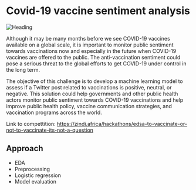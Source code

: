 # Covid-19 vaccine sentiment analysis 

![Heading](https://images.theconversation.com/files/341551/original/file-20200612-153812-ws3rqu.jpg?ixlib=rb-1.1.0&q=45&auto=format&w=754&fit=clip)

Although it may be many months before we see COVID-19 vaccines available on a global scale, it is important to monitor public sentiment towards vaccinations now and especially in the future when COVID-19 vaccines are offered to the public. The anti-vaccination sentiment could pose a serious threat to the global efforts to get COVID-19 under control in the long term.

The objective of this challenge is to develop a machine learning model to assess if a Twitter post related to vaccinations is positive, neutral, or negative. This solution could help governments and other public health actors monitor public sentiment towards COVID-19 vaccinations and help improve public health policy, vaccine communication strategies, and vaccination programs across the world.

Link to compettition: https://zindi.africa/hackathons/edsa-to-vaccinate-or-not-to-vaccinate-its-not-a-question

## Approach 
- EDA
- Preprocessing
- Logistic regression
- Model evaluation


